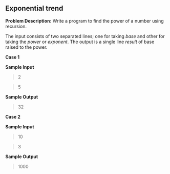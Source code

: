 ## Exponential trend

**Problem Description:** Write a program to find the power of a number using recursion. 

The input consists of two separated lines; one for taking *base* and other for taking the *power* or *exponent*. The output is a single line *result* of base raised to the power.

**Case 1**

**Sample Input**

>2

>5

**Sample Output**

>32


**Case 2**

**Sample Input**

>10

>3

**Sample Output**

>1000
